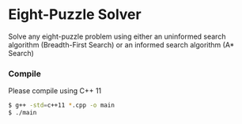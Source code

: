 # Eight-Puzzle Solver
Solve any eight-puzzle problem using either an uninformed search algorithm (Breadth-First Search) or an informed search algorithm (A* Search)

### Compile
Please compile using C++ 11

```sh
$ g++ -std=c++11 *.cpp -o main
$ ./main
```